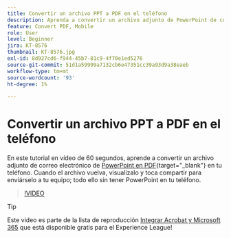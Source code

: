 ```yaml
---
title: Convertir un archivo PPT a PDF en el teléfono
description: Aprenda a convertir un archivo adjunto de PowerPoint de correo electrónico a PDF en su teléfono
feature: Convert PDF, Mobile
role: User
level: Beginner
jira: KT-8576
thumbnail: KT-8576.jpg
exl-id: 8d927cd6-f944-45b7-81c9-4f70e1ed5276
source-git-commit: 51d1a59999a7132cb6e47351cc39a93d9a38eaeb
workflow-type: tm+mt
source-wordcount: '93'
ht-degree: 1%

---
```


# Convertir un archivo PPT a PDF en el teléfono

En este tutorial en vídeo de 60 segundos, aprende a convertir un archivo adjunto de correo electrónico de [PowerPoint en PDF](https://www.adobe.com/es/acrobat/online/ppt-to-pdf.html){target="_blank"} en tu teléfono. Cuando el archivo vuelva, visualízalo y toca compartir para enviárselo a tu equipo; todo ello sin tener PowerPoint en tu teléfono.

>[!VIDEO](https://video.tv.adobe.com/v/3409204?quality=12&learn=on&hidetitle=true&captions=spa)

>[!TIP]
>
>Este video es parte de la lista de reproducción [Integrar Acrobat y Microsoft 365](https://experienceleague.adobe.com/?lang=es&recommended=Acrobat-U-1-2021.microsoft365) que está disponible gratis para el Experience League!
